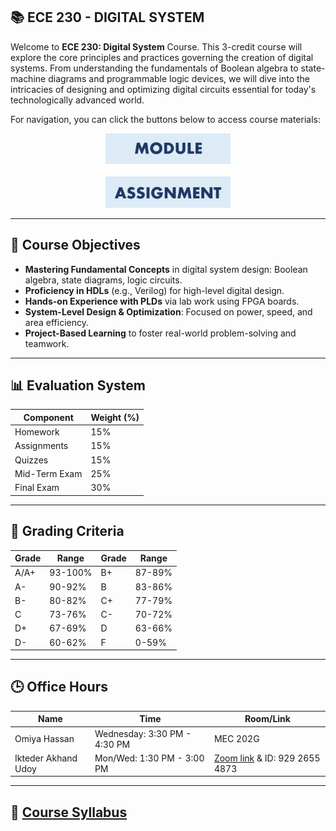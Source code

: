 ## 📚 ECE 230 - DIGITAL SYSTEM

Welcome to **ECE 230: Digital System** Course. This 3-credit course will explore the core principles and practices governing the creation of digital systems. From understanding the fundamentals of Boolean algebra to state-machine diagrams and programmable logic devices, we will dive into the intricacies of designing and optimizing digital circuits essential for today's technologically advanced world.

For navigation, you can click the buttons below to access course materials:

<p align="center">
  <a href="./Module">
    <img src="module.png" alt="Module Button" width="200">
  </a>
  <br><br>
  <a href="./Assignment">
    <img src="assignment.png" alt="Assignment Button" width="200">
  </a>
</p>


---

## 🎯 Course Objectives

- **Mastering Fundamental Concepts** in digital system design: Boolean algebra, state diagrams, logic circuits.
- **Proficiency in HDLs** (e.g., Verilog) for high-level digital design.
- **Hands-on Experience with PLDs** via lab work using FPGA boards.
- **System-Level Design & Optimization**: Focused on power, speed, and area efficiency.
- **Project-Based Learning** to foster real-world problem-solving and teamwork.

---

## 📊 Evaluation System

| Component     | Weight (%) |
|---------------|------------|
| Homework      | 15%        |
| Assignments   | 15%        |
| Quizzes       | 15%        |
| Mid-Term Exam | 25%        |
| Final Exam    | 30%        |

---

## 📝 Grading Criteria

| Grade | Range   | Grade | Range   |
|-------|---------|-------|---------|
| A/A+  | 93-100% | B+    | 87-89%  |
| A-    | 90-92%  | B     | 83-86%  |
| B-    | 80-82%  | C+    | 77-79%  |
| C     | 73-76%  | C-    | 70-72%  |
| D+    | 67-69%  | D     | 63-66%  |
| D-    | 60-62%  | F     | 0-59%   |

---

## 🕒 Office Hours

| Name                    | Time                          | Room/Link                        |
|-------------------------|-------------------------------|----------------------------------|
| Omiya Hassan            | Wednesday: 3:30 PM - 4:30 PM  | MEC 202G                         |
| Ikteder Akhand Udoy     | Mon/Wed: 1:30 PM - 3:00 PM    | [Zoom link](https://boisestate.zoom.us/j/92926554873) & ID: 929 2655 4873 |

---

## 🔗 [Course Syllabus](https://example.com) 
